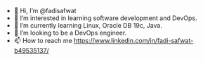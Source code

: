 - 👋 Hi, I’m @fadisafwat
- 👀 I’m interested in learning software development and DevOps.
- 🌱 I’m currently learning Linux, Oracle DB 19c, Java.
- 💞️ I’m looking to be a DevOps engineer. 
- 📫 How to reach me https://www.linkedin.com/in/fadi-safwat-b49535137/

<!---
fadisafwat/fadisafwat is a ✨ special ✨ repository because its `README.md` (this file) appears on your GitHub profile.
You can click the Preview link to take a look at your changes.
--->
